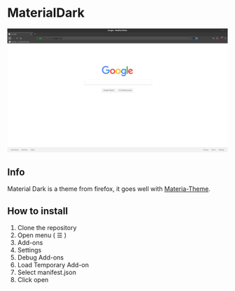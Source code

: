 # MaterialDark

![screenshot](https://raw.githubusercontent.com/Jubast/MaterialDark/master/mozila_theme.png)

## Info
Material Dark is a theme from firefox, it goes well with [Materia-Theme](https://github.com/nana-4/materia-theme).

## How to install
1. Clone the repository
2. Open menu ( &#9776; )
3. Add-ons
4. Settings
5. Debug Add-ons
6. Load Temporary Add-on
7. Select manifest.json
8. Click open
